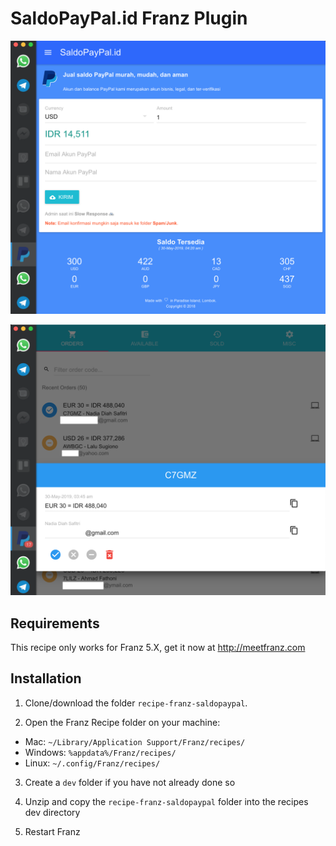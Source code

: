 # SaldoPayPal.id Franz Plugin

![Public](ss1.png)

![Admin](ss2.png)

## Requirements
This recipe only works for Franz 5.X, get it now at http://meetfranz.com

## Installation

1. Clone/download the folder `recipe-franz-saldopaypal`.

2. Open the Franz Recipe folder on your machine:
  * Mac: `~/Library/Application Support/Franz/recipes/`
  * Windows: `%appdata%/Franz/recipes/`
  * Linux: `~/.config/Franz/recipes/`

3. Create a `dev` folder if you have not already done so

3. Unzip and copy the `recipe-franz-saldopaypal` folder into the recipes dev directory

4. Restart Franz
